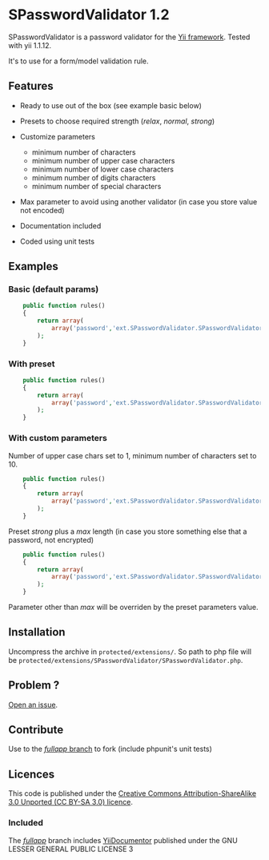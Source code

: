 # SPasswordValidator 1.2

SPasswordValidator is a password validator for the [Yii framework](http://www.yiiframework.com). Tested with yii 1.1.12.

It's to use for a form/model validation rule.

## Features

- Ready to use out of the box (see example basic below)

- Presets to choose required strength (_relax_, _normal_, _strong_) 
- Customize parameters 
  - minimum number of characters
  - minimum number of upper case characters
  - minimum number of lower case characters
  - minimum number of digits characters
  - minimum number of special characters
- Max parameter to avoid using another validator (in case you store value not encoded)
- Documentation included
- Coded using unit tests

## Examples

### Basic (default params)

```php
    public function rules()
    {
        return array(
            array('password','ext.SPasswordValidator.SPasswordValidator');
        );
    }
```

### With preset

```php
    public function rules()
    {
        return array(
            array('password','ext.SPasswordValidator.SPasswordValidator', 'preset' => 'relax');
        );
    }
```

### With custom parameters

Number of upper case chars set to 1, minimum number of characters set to 10.

```php
    public function rules()
    {
        return array(
            array('password','ext.SPasswordValidator.SPasswordValidator', 'up' => 1, 'min' => 10);
        );
    }
```

Preset _strong_ plus a _max_ length (in case you store something else that a password, not encrypted)

```php
    public function rules()
    {
        return array(
            array('password','ext.SPasswordValidator.SPasswordValidator', 'preset' => 'strong', 'max' => 41);
        );
    }
```

Parameter other than _max_ will be overriden by the preset parameters value.

## Installation 

Uncompress the archive in `protected/extensions/`. So path to php file will be `protected/extensions/SPasswordValidator/SPasswordValidator.php`.

## Problem ?

[Open an issue](https://github.com/SebSept/YiiPasswordValidator/issues).

## Contribute

Use to the [_fullapp_ branch](https://github.com/SebSept/YiiPasswordValidator/tree/fullapp) to fork (include phpunit's unit tests)

## Licences

This code is published under the [Creative Commons Attribution-ShareAlike 3.0 Unported (CC BY-SA 3.0) licence](http://creativecommons.org/licenses/by-sa/3.0/deed).

### Included

The [_fullapp_](https://github.com/SebSept/YiiPasswordValidator/tree/fullapp) branch includes [YiiDocumentor](http://github.com/laMarciana/yiiDocumentor) published under the GNU LESSER GENERAL PUBLIC LICENSE 3
